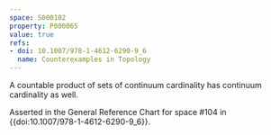 ```yaml
---
space: S000102
property: P000065
value: true
refs:
- doi: 10.1007/978-1-4612-6290-9_6
  name: Counterexamples in Topology
---
```


A countable product of sets of continuum cardinality has continuum cardinality as well.

Asserted in the General Reference Chart for space #104 in
{{doi:10.1007/978-1-4612-6290-9_6}}.
